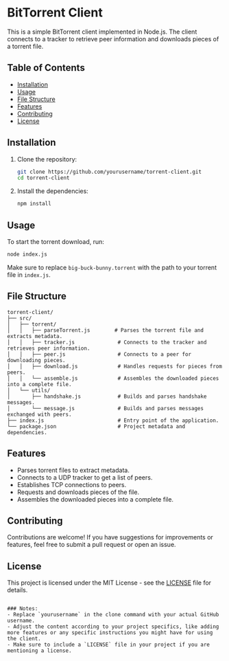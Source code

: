 # BitTorrent Client

This is a simple BitTorrent client implemented in Node.js. The client connects to a tracker to retrieve peer information and downloads pieces of a torrent file.

## Table of Contents

- [Installation](#installation)
- [Usage](#usage)
- [File Structure](#file-structure)
- [Features](#features)
- [Contributing](#contributing)
- [License](#license)

## Installation

1. Clone the repository:
   ```bash
   git clone https://github.com/yourusername/torrent-client.git
   cd torrent-client
   ```

2. Install the dependencies:
   ```bash
   npm install
   ```

## Usage

To start the torrent download, run:

```bash
node index.js
```

Make sure to replace `big-buck-bunny.torrent` with the path to your torrent file in `index.js`.

## File Structure

```
torrent-client/
├── src/
│   ├── torrent/
│   │   ├── parseTorrent.js        # Parses the torrent file and extracts metadata.
│   │   ├── tracker.js              # Connects to the tracker and retrieves peer information.
│   │   ├── peer.js                 # Connects to a peer for downloading pieces.
│   │   ├── download.js             # Handles requests for pieces from peers.
│   │   └── assemble.js             # Assembles the downloaded pieces into a complete file.
│   └── utils/
│       ├── handshake.js            # Builds and parses handshake messages.
│       └── message.js              # Builds and parses messages exchanged with peers.
├── index.js                        # Entry point of the application.
└── package.json                    # Project metadata and dependencies.
```

## Features

- Parses torrent files to extract metadata.
- Connects to a UDP tracker to get a list of peers.
- Establishes TCP connections to peers.
- Requests and downloads pieces of the file.
- Assembles the downloaded pieces into a complete file.

## Contributing

Contributions are welcome! If you have suggestions for improvements or features, feel free to submit a pull request or open an issue.

## License

This project is licensed under the MIT License - see the [LICENSE](LICENSE) file for details.
```

### Notes:
- Replace `yourusername` in the clone command with your actual GitHub username.
- Adjust the content according to your project specifics, like adding more features or any specific instructions you might have for using the client.
- Make sure to include a `LICENSE` file in your project if you are mentioning a license.